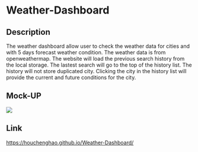 # Weather-Dashboard
## Description
The weather dashboard allow user to check the weather data for cities and with 5 days forecast weather condition. The weather data is from openweathermap. The website will load the previous search history from the local storage. The lastest search will go to the top of the history list. The history will not store duplicated city. Clicking the city in the history list will provide the current and future conditions for the city.

## Mock-UP

![](./assets/images/screenshot.JPG)

## Link
https://houchenghao.github.io/Weather-Dashboard/
